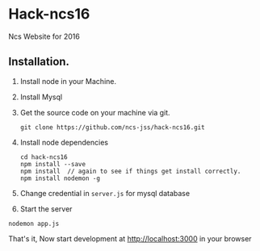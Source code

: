 # Hack-ncs16

Ncs Website for 2016

## Installation.

1. Install node in your Machine.

2. Install Mysql

3. Get the source code on your machine via git.

    ```shell
    git clone https://github.com/ncs-jss/hack-ncs16.git
    ```
    
4. Install node dependencies

    ```shell
    cd hack-ncs16
    npm install --save
    npm install  // again to see if things get install correctly.
    npm install nodemon -g
    ```
    
5. Change credential in `server.js` for mysql database

6. Start the server

  ```shell
  nodemon app.js
  ```

That's it, Now start development at [http://localhost:3000](http://localhost:3000) in your browser
